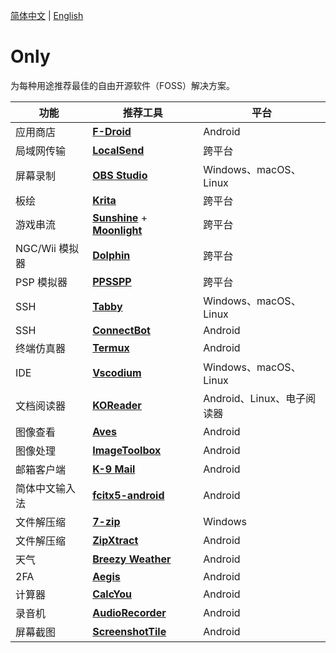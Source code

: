 [简体中文](README.md) | [English](README_en.md)
# Only

为每种用途推荐最佳的自由开源软件（FOSS）解决方案。

| 功能          | 推荐工具                                                                                                             | 平台                  |
|-------------|------------------------------------------------------------------------------------------------------------------|---------------------|
| 应用商店        | [**F-Droid**](https://f-droid.org/)                                                                              | Android             |
| 局域网传输       | [**LocalSend**](https://github.com/localsend/localsend/releases)                                                 | 跨平台                 |
| 屏幕录制        | [**OBS Studio**](https://obsproject.com/download)                                                                | Windows、macOS、Linux |
| 板绘          | [**Krita**](https://krita.org/en/download/)                                                                      | 跨平台                 |
| 游戏串流        | [**Sunshine**](https://github.com/LizardByte/Sunshine/releases) + [**Moonlight**](https://moonlight-stream.org/) | 跨平台                 |
| NGC/Wii 模拟器 | [**Dolphin**](https://dolphin-emu.org/)                                                                          | 跨平台                 |
| PSP 模拟器     | [**PPSSPP**](https://www.ppsspp.org/download/)                                                                   | 跨平台                 |
| SSH         | [**Tabby**](https://github.com/Eugeny/tabby)                                                                     | Windows、macOS、Linux |
| SSH         | [**ConnectBot**](https://f-droid.org/packages/org.connectbot/)                                                   | Android             |
| 终端仿真器       | [**Termux**](https://f-droid.org/packages/com.termux/)                                                           | Android             |
| IDE | [**Vscodium**](https://github.com/VSCodium/vscodium/releases) | Windows、macOS、Linux |
| 文档阅读器       | [**KOReader**](https://github.com/koreader/koreader/releases)                                                    | Android、Linux、电子阅读器 |
| 图像查看        | [**Aves**](https://f-droid.org/packages/deckers.thibault.aves.libre)                                             | Android             |
| 图像处理        | [**ImageToolbox**](https://f-droid.org/packages/ru.tech.imageresizershrinker)                                    | Android             |
| 邮箱客户端       | [**K-9 Mail**](https://github.com/thunderbird/thunderbird-android/releases)                                      | Android             |
| 简体中文输入法     | [**fcitx5-android**](https://f-droid.org/packages/org.fcitx.fcitx5.android/)                                     | Android             |
| 文件解压缩       | [**7-zip**](https://7-zip.org/)                                                                                  | Windows             |
| 文件解压缩       | [**ZipXtract**](https://github.com/WirelessAlien/ZipXtract/releases)                                             | Android             |
| 天气          | [**Breezy Weather**](https://f-droid.org/packages/org.breezyweather/)                                            | Android             |
| 2FA         | [**Aegis**](https://f-droid.org/packages/com.beemdevelopment.aegis/)                                             | Android             |
| 计算器         | [**CalcYou**](https://f-droid.org/packages/net.youapps.calcyou/)                                                 | Android             |
| 录音机         | [**AudioRecorder**](https://f-droid.org/packages/com.dimowner.audiorecorder/)                                    | Android             |
| 屏幕截图        | [**ScreenshotTile**](https://f-droid.org/packages/com.github.cvzi.screenshottile/)                               | Android             |